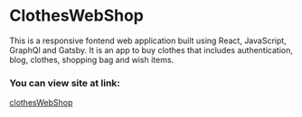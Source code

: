 # ClothesWebShop

This is a  responsive fontend web application built using React, JavaScript, GraphQl and Gatsby.
It is an app to buy clothes that includes authentication, blog, clothes, shopping bag and wish items.

### You can view site at link:
[clothesWebShop](https://clotheswebshop.netlify.app)
 
